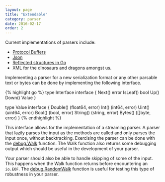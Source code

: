 ```yaml
---
layout: page
title: "Extendable"
category: parser
date: 2016-02-17
order: 2
---
```


Current implementations of parsers include:

  * [Protocol Buffers](https://developers.google.com/protocol-buffers/)
  * [Json](http://json.org/)
  * [Reflected structures in Go](http://golang.org/pkg/reflect)
  * XML for the dinosaurs and dragons amongst us.

Implementing a parser for a new serialization format or any other parsable text or bytes can be done by implementing the following interface.

{% highlight go %}
type Interface interface {
    Next() error
    IsLeaf() bool
    Up()
    Down()
    Value
}

type Value interface {
    Double() (float64, error)
    Int() (int64, error)
    Uint() (uint64, error)
    Bool() (bool, error)
    String() (string, error)
    Bytes() ([]byte, error)
}
{% endhighlight %}

This interface allows for the implementation of a streaming parser.
A parser that lazily parses the input as the methods are called and only parses the input once, without backtracking.
Exercising the parser can be done with the [debug.Walk](https://godoc.org/github.com/katydid/katydid/parser/debug#Walk) function.  The Walk function also returns some debugging output which should be useful in the development of your parser.

Your parser should also be able to handle skipping of some of the input.  This happens when the Walk function returns before encountering an `io.EOF`.  The [debug.RandomWalk](https://godoc.org/github.com/katydid/katydid/parser/debug#RandomWalk) function is useful for testing this type of robustness in your parser.
